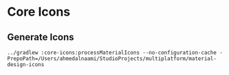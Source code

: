 # Core Icons


## Generate Icons

```shell
../gradlew :core-icons:processMaterialIcons --no-configuration-cache -PrepoPath=/Users/ahmedalnaami/StudioProjects/multiplatform/material-design-icons 
```
